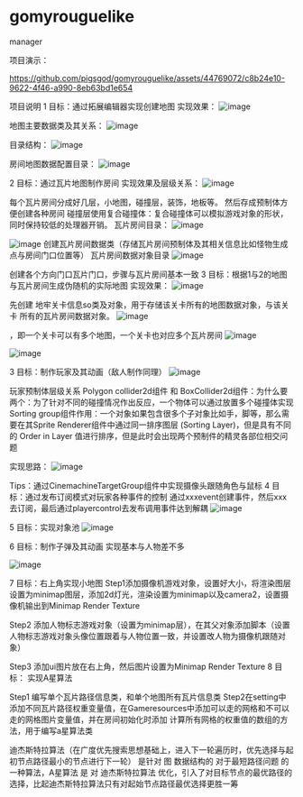 # gomyrouguelike
manager


项目演示：


https://github.com/pigsgod/gomyrouguelike/assets/44769072/c8b24e10-9622-4f46-a990-8eb63bd1e654

项目说明
1
目标：通过拓展编辑器实现创建地图
实现效果： ![image](https://github.com/pigsgod/gomyrouguelike/assets/44769072/12c21732-5632-4bc2-92de-9d70db474d58)

地图主要数据类及其关系：
![image](https://github.com/pigsgod/gomyrouguelike/assets/44769072/13eaf5f0-c2ab-4505-aef5-ae78a8f46c4b)

目录结构：
 ![image](https://github.com/pigsgod/gomyrouguelike/assets/44769072/e6b7be1c-edf8-4fef-bceb-268bde5aa4ef)

房间地图数据配置目录：
 ![image](https://github.com/pigsgod/gomyrouguelike/assets/44769072/ba487fc6-f9e1-4cb5-907b-9aa973909d38)


2 
目标：通过瓦片地图制作房间
实现效果及层级关系： ![image](https://github.com/pigsgod/gomyrouguelike/assets/44769072/5a146d21-c702-4b3e-a6bd-bb53c64b9e8c)


每个瓦片房间分成好几层，小地图，碰撞层，装饰，地板等。
然后存成预制体方便创建各种房间
碰撞层使用复合碰撞体：复合碰撞体可以模拟游戏对象的形状，同时保持较低的处理器开销。
瓦片房间目录： ![image](https://github.com/pigsgod/gomyrouguelike/assets/44769072/dc1d496a-ea75-490c-aebf-d64af142bb0d)

![image](https://github.com/pigsgod/gomyrouguelike/assets/44769072/ec2e90ae-ac30-4cba-89e5-55cc7d2460b1)
 创建瓦片房间数据类（存储瓦片房间预制体及其相关信息比如怪物生成点与房间门口位置等）
瓦片房间数据对象目录 
![image](https://github.com/pigsgod/gomyrouguelike/assets/44769072/6d7bac6f-7653-4b60-8077-2bf953c3342a)

创建各个方向门口瓦片门口，步骤与瓦片房间基本一致 
3
目标：根据1与2的地图与瓦片房间生成伪随机的实际地图
实现效果： ![image](https://github.com/pigsgod/gomyrouguelike/assets/44769072/e2ba038f-834d-443a-add5-83743745667a)

先创建 地牢关卡信息so类及对象，用于存储该关卡所有的地图数据对象，与该关卡 所有的瓦片房间数据对象。
![image](https://github.com/pigsgod/gomyrouguelike/assets/44769072/33625323-1908-4837-bd9c-79c5dcc79230)

 ，即一个关卡可以有多个地图，一个关卡也对应多个瓦片房间
![image](https://github.com/pigsgod/gomyrouguelike/assets/44769072/ffb4864c-ad42-436c-a4f6-f87072a26dd1)

![image](https://github.com/pigsgod/gomyrouguelike/assets/44769072/df7d65c4-a291-4089-9373-6dbfa83ffe00)

 
 
3
目标：制作玩家及其动画（敌人制作同理）
![image](https://github.com/pigsgod/gomyrouguelike/assets/44769072/de109c54-f75b-40e9-a7d4-89e77efda5f0)

玩家预制体层级关系 
Polygon collider2d组件 和 BoxCollider2d组件：为什么要两个：为了针对不同的碰撞情况作出反应，一个物体可以通过放置多个碰撞体实现
Sorting group组件作用：一个对象如果包含很多个子对象比如手，脚等，那么需要在其Sprite Renderer组件中通过同一排序图层 (Sorting Layer)，但是具有不同的 Order in Layer 值进行排序，但是此时会出现两个预制件的精灵各部位相交问题

实现思路： ![image](https://github.com/pigsgod/gomyrouguelike/assets/44769072/816bc4a8-815d-4876-b6e5-bb4af3645de4)

Tips：通过CinemachineTargetGroup组件中实现摄像头跟随角色与鼠标
4
目标：通过发布订阅模式对玩家各种事件的控制
 通过xxxevent创建事件，然后xxx去订阅，最后通过playercontrol去发布调用事件达到解耦
![image](https://github.com/pigsgod/gomyrouguelike/assets/44769072/58a7d63c-ed30-4877-bbc1-7c03481a6865)

5
目标：实现对象池
 ![image](https://github.com/pigsgod/gomyrouguelike/assets/44769072/ea4a9310-5fc8-4418-9be7-089ecb7bb08f)

6
目标：制作子弹及其动画
实现基本与人物差不多
 
![image](https://github.com/pigsgod/gomyrouguelike/assets/44769072/a851cb40-75e7-4934-8add-f2e5111a2e3e)

7
目标：右上角实现小地图
Step1添加摄像机游戏对象，设置好大小，将渲染图层设置为minimap图层，添加2d灯光，渲染设置为minimap以及camera2，设置摄像机输出到Minimap Render Texture

Step2 添加人物标志游戏对象（设置为minimap层），在其父对象添加脚本（设置人物标志游戏对象头像位置跟着与人物位置一致，并设置改人物为摄像机跟随对象）

Step3 添加ui图片放在右上角，然后图片设置为Minimap Render Texture
8
目标：
实现A星算法

Step1 编写单个瓦片路径信息类，和单个地图所有瓦片信息类
Step2在setting中添加不同瓦片路径权重变量值，在Gameresources中添加可以走的网格和不可以走的网格图片变量值，并在房间初始化时添加 计算所有网格的权重值的数组的方法，用于编写a星算法类

迪杰斯特拉算法（在广度优先搜索思想基础上，进入下一轮遍历时，优先选择与起初节点路径最小的节点进行下一轮） 是针对 图 数据结构的 对于最短路径问题 的 一种算法，A星算法 是 对 迪杰斯特拉算法 优化，引入了对目标节点的最优路径的选择，比起迪杰斯特拉算法只有对起始节点路径最优选择更胜一筹




